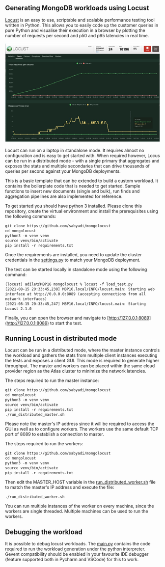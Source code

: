 Generating MongoDB workloads using Locust
-----------------------------------------
[Locust](https://locust.io/) is an easy to use, scriptable and scalable performance testing tool written 
in Python. This allows you to easily code up the customer queries in pure Python and visualise their 
execution in a browser by plotting the number of requests per second and p50 and p95 latencies in real 
time.

![](images/locust1.jpg "Locust emulating 5K users")

Locust can run on a laptop in standalone mode. It requires almost no configuration and is easy to get 
started with. When required however, Locus can be run in a distributed mode - with a single primary that 
aggregates and exposes the stats and multiple secondaries that can drive thousands of queries per second 
against your MongoDB deployments.

This is a basic template that can be extended to build a custom workload. It contains the boilerplate code
that is needed to get started. Sample functions to insert new documents (single and bulk), run finds 
and aggregation pipelines are also implemented for reference.

To get started you should have python 3 installed. Please clone this repository, create the virtual 
environment and install the prerequisites using the following commands:
```shell
git clone https://github.com/sabyadi/mongolocust
cd mongolocust
python3 -m venv venv
source venv/bin/activate
pip install -r requirements.txt
```

Once the requirements are installed, you need to update the cluster credentials in the 
[settings.py](settings.py) to match your MongoDB deployment.

The test can be started locally in standalone mode using the following command:
```shell
(locust) adilet@MBP16 mongolocust % locust -f load_test.py
[2021-08-15 20:33:45,238] MBP16.local/INFO/locust.main: Starting web interface at http://0.0.0.0:8089 (accepting connections from all network interfaces)
[2021-08-15 20:33:45,247] MBP16.local/INFO/locust.main: Starting Locust 2.1.0
```
Finally, you can open the browser and navigate to [http://127.0.0.1:8089](http://127.0.0.1:8089) to start the test. 

Running Locust in distributed mode
----------------------------------
Locust can be run in a distributed mode, where the master instance controls the workload and 
gathers the stats from multiple client instances executing the tests and exposes a client GUI. This mode 
is required to generate higher throughput. The master and workers can be placed within the same cloud 
provider region as the Atlas cluster to minimize the network latencies.

The steps required to run the master instance:
```shell
git clone https://github.com/sabyadi/mongolocust
cd mongolocust
python3 -m venv venv
source venv/bin/activate
pip install -r requirements.txt
./run_distributed_master.sh
```

Please note the master's IP address since it will be required to access the GUI as well as to configure
workers. The workers use the same default TCP port of 8089 to establish a connection to master.

The steps required to run the workers:
```shell
git clone https://github.com/sabyadi/mongolocust
cd mongolocust
python3 -m venv venv
source venv/bin/activate
pip install -r requirements.txt
```

Then edit the MASTER_HOST variable in the  [run_distributed_worker.sh](run_distributed_worker.sh) file to 
match the master's IP address and execute the file:
```shell
./run_distributed_worker.sh
```
You can run multiple instances of the worker on every machine, since the workers are single threaded. Multiple 
machines can be used to run the workers.

Debugging the workload
----------------------
It is possible to debug locust workloads. The [main.py](main.py) contains the code required to run the 
workload generation under the python interpreter. Gevent compatibility should be enabled in your
favourite IDE debugger (feature supported both in Pycharm and VSCode) for this to work. 
